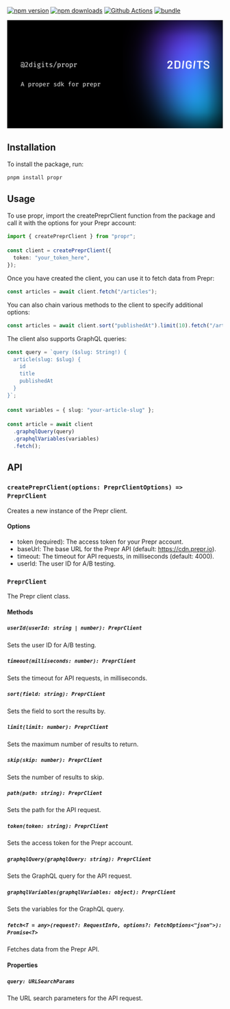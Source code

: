 [![npm version][npm-version-src]][npm-version-href]
[![npm downloads][npm-downloads-src]][npm-downloads-href]
[![Github Actions][github-actions-src]][github-actions-href]
[![bundle][bundle-src]][bundle-href]

![propr](.github/banner.svg)

## Installation

To install the package, run:

```bash
pnpm install propr
```

## Usage

To use propr, import the createPreprClient function from the package and call it with the options for your Prepr account:

```typescript
import { createPreprClient } from "propr";

const client = createPreprClient({
  token: "your_token_here",
});
```

Once you have created the client, you can use it to fetch data from Prepr:

```typescript
const articles = await client.fetch("/articles");
```

You can also chain various methods to the client to specify additional options:

```typescript
const articles = await client.sort("publishedAt").limit(10).fetch("/articles");
```

The client also supports GraphQL queries:

```typescript
const query = `query ($slug: String!) {
  article(slug: $slug) {
    id
    title
    publishedAt
  }
}`;

const variables = { slug: "your-article-slug" };

const article = await client
  .graphqlQuery(query)
  .graphqlVariables(variables)
  .fetch();
```

## API

### `createPreprClient(options: PreprClientOptions) => PreprClient`

Creates a new instance of the Prepr client.

#### Options

- token (required): The access token for your Prepr account.
- baseUrl: The base URL for the Prepr API (default: https://cdn.prepr.io).
- timeout: The timeout for API requests, in milliseconds (default: 4000).
- userId: The user ID for A/B testing.

### `PreprClient`

The Prepr client class.

#### Methods

##### `userId(userId: string | number): PreprClient`

Sets the user ID for A/B testing.

##### `timeout(milliseconds: number): PreprClient`

Sets the timeout for API requests, in milliseconds.

##### `sort(field: string): PreprClient`

Sets the field to sort the results by.

##### `limit(limit: number): PreprClient`

Sets the maximum number of results to return.

##### `skip(skip: number): PreprClient`

Sets the number of results to skip.

##### `path(path: string): PreprClient`

Sets the path for the API request.

##### `token(token: string): PreprClient`

Sets the access token for the Prepr account.

##### `graphqlQuery(graphqlQuery: string): PreprClient`

Sets the GraphQL query for the API request.

##### `graphqlVariables(graphqlVariables: object): PreprClient`

Sets the variables for the GraphQL query.

##### `fetch<T = any>(request?: RequestInfo, options?: FetchOptions<"json">): Promise<T>`

Fetches data from the Prepr API.

#### Properties

##### `query: URLSearchParams`

The URL search parameters for the API request.

<!-- Badges -->

[npm-version-src]: https://img.shields.io/npm/v/@2digits/propr?style=flat-square
[npm-version-href]: https://npmjs.com/package/@2digits/propr
[npm-downloads-src]: https://img.shields.io/npm/dm/@2digits/propr?style=flat-square
[npm-downloads-href]: https://npmjs.com/package/@2digits/propr
[github-actions-src]: https://img.shields.io/github/actions/workflow/status/2digits-agency/propr/ci.yml?style=flat-square
[github-actions-href]: https://github.com/2digits-agency/propr/actions/workflows/ci.yml
[bundle-src]: https://img.shields.io/bundlephobia/minzip/@2digits/propr?style=flat-square
[bundle-href]: https://bundlephobia.com/result?p=@2digits/propr
